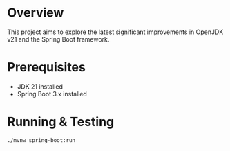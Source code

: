 # Overview
This project aims to explore the latest significant improvements in OpenJDK v21 and the Spring Boot framework.

# Prerequisites
* JDK 21 installed
* Spring Boot 3.x installed

# Running & Testing
```
./mvnw spring-boot:run
```